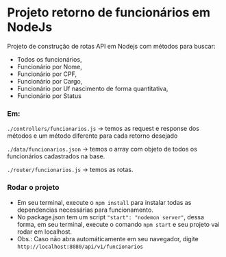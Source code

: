 # Projeto retorno de funcionários em NodeJs 

Projeto de construção de rotas API em Nodejs com métodos para buscar:

* Todos os funcionários,
* Funcionário por Nome,
* Funcionário por CPF,
* Funcionário por Cargo,
* Funcionário por Uf nascimento de forma quantitativa,
* Funcionário por Status


### Em: 

`./controllers/funcionarios.js` -> temos as request e response dos métodos e um método diferente para cada retorno desejado

`./data/funcionarios.json` -> temos o array com objeto de todos os funcionários cadastrados na base.

`./router/funcionarios.js` -> temos as rotas. 


### Rodar o projeto

* Em seu terminal, execute o `npm install` para instalar todas as dependencias necessárias para funcionamento.
* No package.json tem um script `"start": "nodemon server"`, dessa forma, em seu terminal, execute o comando `npm start` e seu projeto vai rodar em localhost.
* Obs.: Caso não abra automáticamente em seu navegador, digite `http://localhost:8080/api/v1/funcionarios`